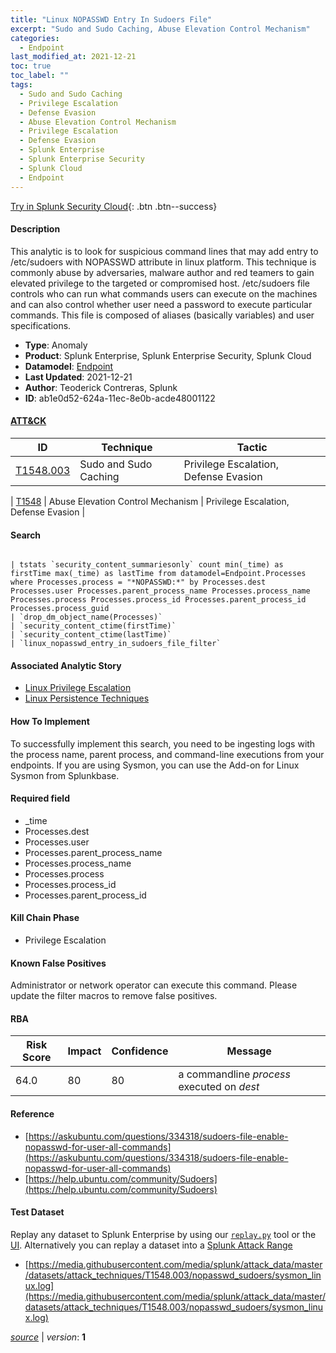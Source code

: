 ```yaml
---
title: "Linux NOPASSWD Entry In Sudoers File"
excerpt: "Sudo and Sudo Caching, Abuse Elevation Control Mechanism"
categories:
  - Endpoint
last_modified_at: 2021-12-21
toc: true
toc_label: ""
tags:
  - Sudo and Sudo Caching
  - Privilege Escalation
  - Defense Evasion
  - Abuse Elevation Control Mechanism
  - Privilege Escalation
  - Defense Evasion
  - Splunk Enterprise
  - Splunk Enterprise Security
  - Splunk Cloud
  - Endpoint
---
```




[Try in Splunk Security Cloud](https://www.splunk.com/en_us/cyber-security.html){: .btn .btn--success}

#### Description

This analytic is to look for suspicious command lines that may add entry to /etc/sudoers with NOPASSWD attribute in linux platform. This technique is commonly abuse by adversaries, malware author and red teamers to gain elevated privilege to the targeted or compromised host. /etc/sudoers file controls who can run what commands users can execute on the machines and can also control whether user need a password to execute particular commands. This file is composed of aliases (basically variables) and user specifications.

- **Type**: Anomaly
- **Product**: Splunk Enterprise, Splunk Enterprise Security, Splunk Cloud
- **Datamodel**: [Endpoint](https://docs.splunk.com/Documentation/CIM/latest/User/Endpoint)
- **Last Updated**: 2021-12-21
- **Author**: Teoderick Contreras, Splunk
- **ID**: ab1e0d52-624a-11ec-8e0b-acde48001122


#### [ATT&CK](https://attack.mitre.org/)

| ID          | Technique   | Tactic         |
| ----------- | ----------- |--------------- |
| [T1548.003](https://attack.mitre.org/techniques/T1548/003/) | Sudo and Sudo Caching | Privilege Escalation, Defense Evasion |

| [T1548](https://attack.mitre.org/techniques/T1548/) | Abuse Elevation Control Mechanism | Privilege Escalation, Defense Evasion |

#### Search

```

| tstats `security_content_summariesonly` count min(_time) as firstTime max(_time) as lastTime from datamodel=Endpoint.Processes where Processes.process = "*NOPASSWD:*" by Processes.dest Processes.user Processes.parent_process_name Processes.process_name Processes.process Processes.process_id Processes.parent_process_id Processes.process_guid 
| `drop_dm_object_name(Processes)` 
| `security_content_ctime(firstTime)` 
| `security_content_ctime(lastTime)` 
| `linux_nopasswd_entry_in_sudoers_file_filter`
```

#### Associated Analytic Story
* [Linux Privilege Escalation](/stories/linux_privilege_escalation)
* [Linux Persistence Techniques](/stories/linux_persistence_techniques)


#### How To Implement
To successfully implement this search, you need to be ingesting logs with the process name, parent process, and command-line executions from your endpoints. If you are using Sysmon, you can use the Add-on for Linux Sysmon from Splunkbase.

#### Required field
* _time
* Processes.dest
* Processes.user
* Processes.parent_process_name
* Processes.process_name
* Processes.process
* Processes.process_id
* Processes.parent_process_id


#### Kill Chain Phase
* Privilege Escalation


#### Known False Positives
Administrator or network operator can execute this command. Please update the filter macros to remove false positives.


#### RBA

| Risk Score  | Impact      | Confidence   | Message      |
| ----------- | ----------- |--------------|--------------|
| 64.0 | 80 | 80 | a commandline $process$ executed on $dest$ |




#### Reference

* [https://askubuntu.com/questions/334318/sudoers-file-enable-nopasswd-for-user-all-commands](https://askubuntu.com/questions/334318/sudoers-file-enable-nopasswd-for-user-all-commands)
* [https://help.ubuntu.com/community/Sudoers](https://help.ubuntu.com/community/Sudoers)



#### Test Dataset
Replay any dataset to Splunk Enterprise by using our [`replay.py`](https://github.com/splunk/attack_data#using-replaypy) tool or the [UI](https://github.com/splunk/attack_data#using-ui).
Alternatively you can replay a dataset into a [Splunk Attack Range](https://github.com/splunk/attack_range#replay-dumps-into-attack-range-splunk-server)

* [https://media.githubusercontent.com/media/splunk/attack_data/master/datasets/attack_techniques/T1548.003/nopasswd_sudoers/sysmon_linux.log](https://media.githubusercontent.com/media/splunk/attack_data/master/datasets/attack_techniques/T1548.003/nopasswd_sudoers/sysmon_linux.log)



[*source*](https://github.com/splunk/security_content/tree/develop/detections/endpoint/linux_nopasswd_entry_in_sudoers_file.yml) \| *version*: **1**